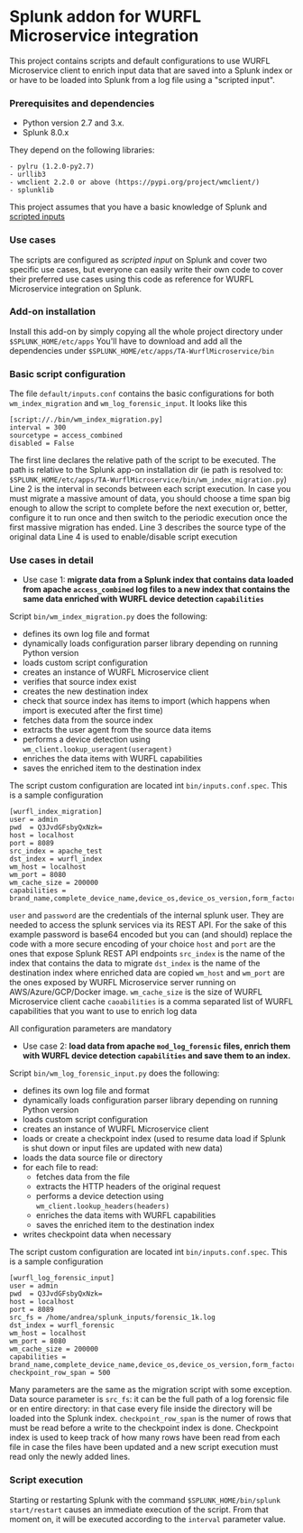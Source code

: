 # Splunk addon for WURFL Microservice integration

This project contains scripts and default configurations 
to use WURFL Microservice client to enrich input data that are saved into a Splunk index or
or have to be loaded into Splunk from a log file using a "scripted input".

 ### Prerequisites and dependencies
 
 - Python version 2.7 and 3.x.
 - Splunk 8.0.x
 
 
 They depend on the following libraries:
    
    - pylru (1.2.0-py2.7)
    - urllib3
    - wmclient 2.2.0 or above (https://pypi.org/project/wmclient/)
    - splunklib
    
   This project assumes that you have a basic knowledge of Splunk and [scripted inputs](https://docs.splunk.com/Documentation/SplunkCloud/latest/AdvancedDev/ScriptSetup)

### Use cases

The scripts are configured as *scripted input* on Splunk and cover two specific use cases, 
but everyone can easily write their own code to cover their preferred use cases
using this code as reference for WURFL Microservice integration on Splunk.

### Add-on installation
Install this add-on by simply copying all the whole project directory under `$SPLUNK_HOME/etc/apps`
You'll have to download and add all the dependencies under `$SPLUNK_HOME/etc/apps/TA-WurflMicroservice/bin` 

### Basic script configuration
The file `default/inputs.conf` contains the basic configurations for both `wm_index_migration` and `wm_log_forensic_input`.
It looks like this

```
[script://./bin/wm_index_migration.py]
interval = 300
sourcetype = access_combined
disabled = False
```

The first line declares the relative path of the script to be executed. 
The path is relative to the Splunk app-on installation dir (ie path is resolved to:
 `$SPLUNK_HOME/etc/apps/TA-WurflMicroservice/bin/wm_index_migration.py`)
 Line 2 is the interval in seconds between each script execution. In case you must migrate a massive amount of data,
 you should choose a time span big enough to allow the script to complete before the next execution or, better, 
 configure it to run once and then switch to the periodic execution once the first massive migration has ended.
 Line 3 describes the source type of the original data
 Line 4 is used to enable/disable script execution
  

### Use cases in detail

- Use case 1: **migrate data from a Splunk index that contains data loaded from
 apache `access_combined` log files to a new index that contains the same data enriched with 
 WURFL device detection `capabilities`**
 
 Script `bin/wm_index_migration.py` does the following:
 - defines its own log file and format
 - dynamically loads configuration parser library depending on running Python version
 - loads custom script configuration
 - creates an instance of WURFL Microservice client
 - verifies that source index exist
 - creates the new destination index
 - check that source index has items to import (which happens when import is executed after the first time)
 - fetches data from the source index
 - extracts the user agent from the source data items
 - performs a device detection using `wm_client.lookup_useragent(useragent)`
 - enriches the data items with WURFL capabilities
 - saves the enriched item to the destination index

 The script custom configuration are located int `bin/inputs.conf.spec`. This is a sample configuration
 
```
[wurfl_index_migration]
user = admin
pwd  = Q3JvdGFsbyQxNzk=
host = localhost
port = 8089
src_index = apache_test
dst_index = wurfl_index
wm_host = localhost
wm_port = 8080
wm_cache_size = 200000
capabilities = brand_name,complete_device_name,device_os,device_os_version,form_factor,is_mobile,is_tablet
```

`user` and `password` are the credentials of the internal splunk user. They are needed to access the splunk
services via its REST API. For the sake of this example password is base64 encoded but you can (and should)
replace the code with a more secure encoding of your choice
 `host` and `port` are the ones that expose Splunk REST API endpoints
 `src_index` is the name of the index that contains the data to migrate
 `dst_index` is the name of the destination index where enriched data are copied
 `wm_host` and `wm_port` are the ones exposed by WURFL Microservice server running on
  AWS/Azure/GCP/Docker image.
 `wm_cache_size` is the size of WURFL Microservice client cache
 `caoabilities` is a comma separated list of WURFL capabilities that you want to use to enrich log data
  
  All configuration parameters are mandatory
 
 - Use case 2: **load data from apache `mod_log_forensic` files, enrich them with  WURFL device detection 
 `capabilities` and save them to an index.**
 
 Script `bin/wm_log_forensic_input.py` does the following:
 
 - defines its own log file and format
 - dynamically loads configuration parser library depending on running Python version
 - loads custom script configuration
 - creates an instance of WURFL Microservice client
 - loads or create a checkpoint index (used to resume data load if Splunk is shut down or input files are updated with new data)
 - loads the data source file or directory
 - for each file to read:
    - fetches data from the file
    - extracts the HTTP headers of the original request
    - performs a device detection using `wm_client.lookup_headers(headers)`
    - enriches the data items with WURFL capabilities
    - saves the enriched item to the destination index
 - writes checkpoint data when necessary
 
 The script custom configuration are located int `bin/inputs.conf.spec`. This is a sample configuration
 
```
[wurfl_log_forensic_input]
user = admin
pwd  = Q3JvdGFsbyQxNzk=
host = localhost
port = 8089
src_fs = /home/andrea/splunk_inputs/forensic_1k.log
dst_index = wurfl_forensic
wm_host = localhost
wm_port = 8080
wm_cache_size = 200000
capabilities = brand_name,complete_device_name,device_os,device_os_version,form_factor,is_mobile,is_tablet
checkpoint_row_span = 500
```

Many parameters are the same as the migration script with some exception.
Data source parameter is `src_fs`: it can be the full path of a log forensic file or en entire directory: in that case every file inside the directory
will be loaded into the Splunk index.
`checkpoint_row_span` is the numer of rows that must be read before a write to the checkpoint index is done. 
Checkpoint index is used to keep track of how many rows have been read from each file in case the files have been updated and a new script execution must
read only the newly added lines.

### Script execution

Starting or restarting Splunk with the command `$SPLUNK_HOME/bin/splunk start/restart` causes an immediate execution of the script. From that moment on,
it will be executed according to the `interval` parameter value.
